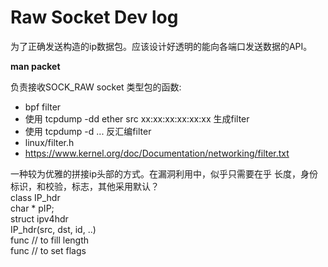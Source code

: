 # Raw Socket Dev log

为了正确发送构造的ip数据包。应该设计好透明的能向各端口发送数据的API。  

__man packet__  

负责接收SOCK_RAW socket 类型包的函数:
* bpf filter
* 使用  tcpdump -dd ether src xx:xx:xx:xx:xx:xx 生成filter
* 使用 tcpdump -d ... 反汇编filter
* linux/filter.h
* https://www.kernel.org/doc/Documentation/networking/filter.txt

一种较为优雅的拼接ip头部的方式。在漏洞利用中，似乎只需要在乎 长度，身份标识，和校验，标志，其他采用默认？  
class IP_hdr  
	char * pIP;  
	struct ipv4hdr  
	IP_hdr(src, dst, id,  ..)  
	func // to fill length  
	func // to set flags  
	

